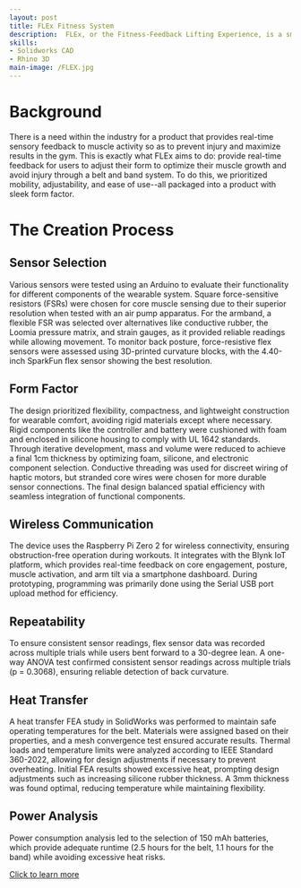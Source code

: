 ```yaml
---
layout: post
title: FLEx Fitness System
description:  FLEx, or the Fitness-Feedback Lifting Experience, is a smart belt and double arm band system tailored for weightlifters. The fitness wearables integrate an array of sensors that identify improper form and insufficient muscle activation to provide real-time correctional haptic feedback and prevent injury. This data, delivered via in-app analytics, helps maximize results in the gym. The user’s role is to strap on and tighten the belt and bands while ensuring correct muscle placement, enter the app, calibrate it, select their desired exercise, and simply begin working out.
skills: 
- Solidworks CAD
- Rhino 3D
main-image: /FLEX.jpg
---
```


# Background
There is a need within the industry for a product
that provides real-time sensory feedback to muscle activity
so as to prevent injury and maximize results in the gym. This
is exactly what FLEx aims to do: provide real-time feedback
for users to adjust their form to optimize their muscle growth
and avoid injury through a belt and band system. To do this, we prioritized
mobility, adjustability, and ease of use--all packaged into a
product with sleek form factor.

# The Creation Process
## Sensor Selection
Various sensors were tested using an Arduino to evaluate their functionality for different components of the wearable system. Square force-sensitive resistors (FSRs) were chosen for core muscle sensing due to their superior resolution when tested with an air pump apparatus. For the armband, a flexible FSR was selected over alternatives like conductive rubber, the Loomia pressure matrix, and strain gauges, as it provided reliable readings while allowing movement. To monitor back posture, force-resistive flex sensors were assessed using 3D-printed curvature blocks, with the 4.40-inch SparkFun flex sensor showing the best resolution. 

## Form Factor
The design prioritized flexibility, compactness, and lightweight construction for wearable comfort, avoiding rigid materials except where necessary. Rigid components like the controller and battery were cushioned with foam and enclosed in silicone housing to comply with UL 1642 standards. Through iterative development, mass and volume were reduced to achieve a final 1cm thickness by optimizing foam, silicone, and electronic component selection. Conductive threading was used for discreet wiring of haptic motors, but stranded core wires were chosen for more durable sensor connections. The final design balanced spatial efficiency with seamless integration of functional components.

## Wireless Communication
The device uses the Raspberry Pi Zero 2 for wireless connectivity, ensuring obstruction-free operation during workouts. It integrates with the Blynk IoT platform, which provides real-time feedback on core engagement, posture, muscle activation, and arm tilt via a smartphone dashboard. During prototyping, programming was primarily done using the Serial USB port upload method for efficiency.

## Repeatability
To ensure consistent sensor readings, flex sensor data was recorded across multiple trials while users bent forward to a 30-degree lean. A one-way ANOVA test confirmed consistent sensor readings across multiple trials (p = 0.3068), ensuring reliable detection of back curvature.

## Heat Transfer
A heat transfer FEA study in SolidWorks was performed to maintain safe operating temperatures for the belt. Materials were assigned based on their properties, and a mesh convergence test ensured accurate results. Thermal loads and temperature limits were analyzed according to IEEE Standard 360-2022, allowing for design adjustments if necessary to prevent overheating. Initial FEA results showed excessive heat, prompting design adjustments such as increasing silicone rubber thickness. A 3mm thickness was found optimal, reducing temperature while maintaining flexibility.

## Power Analysis
Power consumption analysis led to the selection of 150 mAh batteries, which provide adequate runtime (2.5 hours for the belt, 1.1 hours for the band) while avoiding excessive heat risks.

[Click to learn more](https://www.canva.com/design/DAGgQ0ZwQMQ/fS4ipzphQ-U35H5JEPUKRA/view?utm_content=DAGgQ0ZwQMQ&utm_campaign=designshare&utm_medium=link2&utm_source=uniquelinks&utlId=h7acc439f47)
